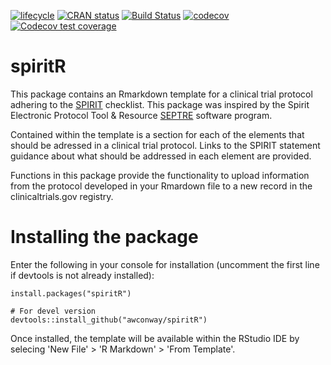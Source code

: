 <!-- badges: start -->
[![lifecycle](https://img.shields.io/badge/lifecycle-experimental-orange.svg)](https://www.tidyverse.org/lifecycle/#experimental)
[![CRAN status](https://www.r-pkg.org/badges/version/spiritR)](https://CRAN.R-project.org/package=spiritR)
[![Build Status](https://travis-ci.org/awconway/spiritR.svg?branch=master)](https://travis-ci.org/awconway/spiritR)
[![codecov](https://codecov.io/gh/awconway/spiritR/branch/master/graph/badge.svg)](https://codecov.io/gh/awconway/spiritR)
[![Codecov test coverage](https://codecov.io/gh/awconway/spiritR/branch/master/graph/badge.svg)](https://codecov.io/gh/awconway/spiritR?branch=master)
<!-- badges: end -->
# spiritR

This package contains an Rmarkdown template for a clinical trial protocol adhering to the [SPIRIT](http://www.spirit-statement.org/) checklist. This package was inspired by the Spirit Electronic Protocol Tool & Resource [SEPTRE](https://www.spirit-statement.org/septre) software program.


Contained within the template is a section for each of the elements that should be adressed in a clinical trial protocol. Links to the SPIRIT statement guidance about what should be addressed in each element are provided.

Functions in this package provide the functionality to  upload information from the protocol developed in your Rmardown file to a new record in the clinicaltrials.gov registry. 


# Installing the package

Enter the following in your console for installation (uncomment the first line if devtools is not already installed):

    install.packages("spiritR")
    
    # For devel version
    devtools::install_github("awconway/spiritR")

  
Once installed, the template will be available within the RStudio IDE by selecing 'New File' > 'R Markdown' > 'From Template'.
